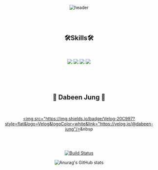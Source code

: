 
<div align="center">

![header](https://capsule-render.vercel.app/api?type=waving&color=gradient&customColorList=0,1,4,3&height=300&section=header&text=Dabeen%20Jung&fontSize=90)


<br/>

<!--
[![Top Langs](https://github-readme-stats.vercel.app/api/top-langs/?username=anuraghazra&layout=donut)](https://github.com/anuraghazra/github-readme-stats)
[![Top Langs](https://github-readme-stats.vercel.app/api/top-langs/?username=dabeen-jung&layout=compact)](https://github.com/anuraghazra/github-readme-stats)
-->

<br/>
  
## 🛠Skills🛠

<br/>
  
<img src="https://img.shields.io/badge/Spring Boot-6DB33F?style=for-the-badge&logo=Spring Boot&logoColor=white">  <img src="https://img.shields.io/badge/MySQL-4479A1?style=for-the-badge&logo=MySQL&logoColor=white"> <img src="https://img.shields.io/badge/Java-007396?style=for-the-badge&logo=Java&logoColor=white"/> <img src="https://img.shields.io/badge/Redis-DC382D?style=for-the-badge&logo=Redis&logoColor=white"/>

<br/><br/><br/>


## 💬 Dabeen Jung 💬

<br/>

<a href="https://velog.io/@dabeen-jung"><img src="https://img.shields.io/badge/Velog-20C997?style=flat&logo=Velog&logoColor=white&link="https://velog.io/@dabeen-jung"/></a>&nbsp



<br/>
<br/>
  

[![Build Status](https://travis-ci.org/joemccann/dillinger.svg?branch=master)](https://travis-ci.org/joemccann/dillinger)

![Anurag's GitHub stats](https://github-readme-stats.vercel.app/api?username=dabeen-jung&show_icons=true&theme=radical)

</div>
